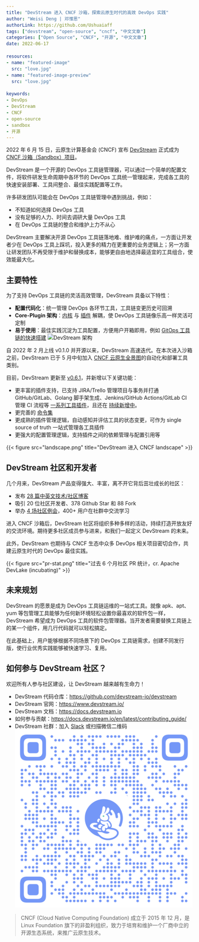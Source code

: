```yaml
---
title: "DevStream 进入 CNCF 沙箱，探索云原生时代的高效 DevOps 实践"
author: "Weisi Deng | 邓惟思"
authorLink: https://github.com/Ushuaiaff
tags: ["devstream", "open-source", "cncf", "中文文章"]
categories: ["Open Source", "CNCF", "开源", "中文文章"]
date: 2022-06-17

resources:
- name: "featured-image"
  src: "love.jpg"
- name: "featured-image-preview"
  src: "love.jpg"

keywords:
- DevOps
- DevStream
- CNCF
- open-source
- sandbox
- 开源
---
```


2022 年 6 月 15 日，云原生计算基金会 (CNCF) 宣布 [DevStream](https://www.devstream.io/) 正式成为 [CNCF 沙箱（Sandbox）项目](https://www.cncf.io/sandbox-projects/)。

DevStream 是一个开源的 DevOps 工具链管理器，可以通过一个简单的配置文件，将软件研发生命周期中各环节的 DevOps 工具统一管理起来，完成各工具的快速安装部署、工具间整合、最佳实践配置等工作。

许多研发团队可能会在 DevOps 工具链管理中遇到挑战，例如：
-  不知道如何选择 DevOps 工具
-  没有足够的人力、时间去调研大量 DevOps 工具
-  在 DevOps 工具链的整合和维护上力不从心

DevStream 主要解决开源 DevOps 工具链落地难、维护难的痛点，一方面让开发者少在 DevOps 工具上踩坑，投入更多的精力在更重要的业务逻辑上；另一方面让研发团队不再受限于维护和替换成本，能够更自由地选择最适宜的工具组合，使效能最大化。

## 主要特性
为了支持 DevOps 工具链的灵活高效管理，DevStream 具备以下特性：
-   **配置代码化**：统一管理 DevOps 各环节工具，工具链变更历史可回溯
-   **Core-Plugin 架构**：[内核](https://github.com/devstream-io/devstream/tree/main/internal/pkg/pluginengine) 与 [插件](https://github.com/devstream-io/devstream/tree/main/internal/pkg/plugin) 解耦，使 DevOps 工具链像乐高一样灵活可定制
-   **易于使用**：最佳实践沉淀为工具配置，方便用户开箱即用，例如 [ GitOps 工具链的快速搭建](https://docs.devstream.io/en/latest/best-practices/gitops/)
![DevStream 架构](https://i.imgur.com/VAPQpug.png)

自 2022 年 2 月上线 v0.1.0 并开源以来，DevStream 高速迭代。在本次进入沙箱之前，DevStream 已于 5 月中旬加入 [CNCF 云原生全景图](https://landscape.cncf.io/)的自动化和部署工具类别。

目前，DevStream 更新至 [v0.6.1](https://github.com/devstream-io/devstream/releases)，并新增以下关键功能：
- 更丰富的插件支持，已支持 JIRA/Trello 管理项目与事务并打通 GitHub/GitLab、Golang 脚手架生成、Jenkins/GitHub Actions/GitLab CI 管理 CI 流程等 [一系列工具插件](https://docs.devstream.io/en/latest/plugins/plugins-list/)，且还在 [持续新增中](https://blog.devstream.io/posts/%E7%BB%99dtm%E5%BC%80%E5%8F%91%E4%B8%80%E4%B8%AA%E6%8F%92%E4%BB%B6/)。
- 更完善的 [命令集](https://docs.devstream.io/en/latest/commands/autocomplete/)
- 更成熟的插件管理逻辑，自动感知并评估工具的状态变更，可作为 single source of truth 一站式管理各工具插件
- 更强大的配置管理逻辑，支持插件之间的依赖管理与配置引用等

{{< figure src="landscape.png" title="DevStream 进入 CNCF landscape" >}}

## DevStream 社区和开发者

几个月来，DevStream 产品变得强大、丰富，离不开它背后茁壮成长的社区：
- 发布 [28 篇中英文技术/社区博客](https://blog.devstream.io/)
- 吸引 20 位社区开发者、378 Github Star 和 88 Fork
- 举办 [ 4 场社区例会](https://space.bilibili.com/1737999178)，400+ 用户在社群中交流学习

进入 CNCF 沙箱后，DevStream 社区将组织多种多样的活动，持续打造开放友好的交流环境。期待更多社区成员参与进来，和我们一起定义 DevStream 的未来。

此外，DevStream 也期待与 CNCF 生态中众多 DevOps 相关项目密切合作，共建云原生时代的 DevOps 最佳实践。

{{< figure src="pr-stat.png" title="过去 6 个月社区 PR 统计，cr. Apache DevLake (incubating)" >}}

## 未来规划
DevStream 的愿景是成为 DevOps 工具链运维的一站式工具。就像 apk、apt、yum 等包管理工具能够为任何新环境轻松设置你最喜欢的软件包一样，DevStream 希望成为 DevOps 工具的软件包管理器。当开发者需要替换工具链上的某一个组件，用几行代码就可以轻松搞定。

在此基础上，用户能够根据不同场景下的 DevOps 工具链需求，创建不同发行版，使行业优秀实践能够被快速学习、复用。

## 如何参与 DevStream 社区？
欢迎所有人参与社区建设，让 DevStream 越来越有生命力！
- DevStream 代码仓库：https://github.com/devstream-io/devstream
- DevStream 官网：https://www.devstream.io/
- DevStream 文档：https://docs.devstream.io
- 如何参与贡献：https://docs.devstream.io/en/latest/contributing_guide/
- DevStream 社群：加入 [Slack](https://join.slack.com/t/devstream-io/shared_invite/zt-16tb0iwzr-krcFGYRN7~Vv1suGZjdv4w) 或扫描微信二维码
![DevStream 微信社群二维码](devstream-wechat.png)

> CNCF (Cloud Native Computing Foundation) 成立于 2015 年 12 月，是 Linux Foundation 旗下的非盈利组织，致力于培育和维护一个厂商中立的开源生态系统，来推广云原生技术。
